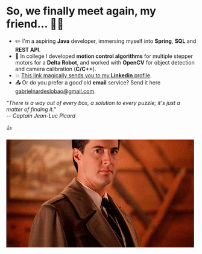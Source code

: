 # So, we finally meet again, my friend... :man_with_turban:

- ✏️ I'm a aspiring **Java** developer, immersing myself into **Spring**, **SQL** and **REST API**.
- 🤖 In college I developed **motion control algorithms** for multiple stepper motors for a **Delta Robot**, and worked with **OpenCV** for object detection and camera calibration (**C/C++**).
- 💥 [This link magically sends you to my **Linkedin** profile](https://www.linkedin.com/in/gabriel-nardes-giampietro/).
- 📤 Or do you prefer a good'old **email** service? Send it here gabrielnardeslobao@gmail.com.

*"There is a way out of every box, a solution to every puzzle; it's just a matter of finding it."* <br>
*-- Captain Jean-Luc Picard*

👍 <br> <br>
![link](https://raw.githubusercontent.com/gabrielnardes/gabrielnardes/main/twinpeaks.gif)
